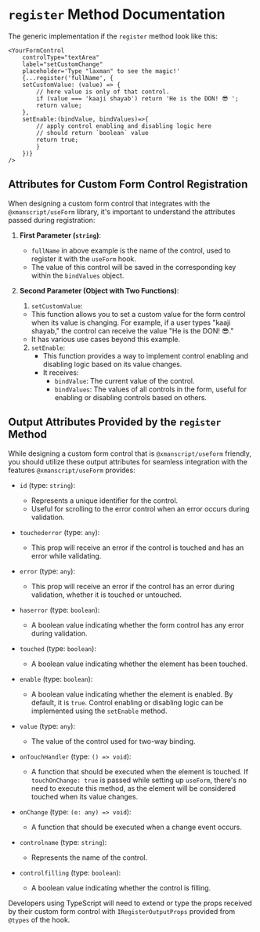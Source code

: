# `register` Method Documentation

The generic implementation if the `register` method look like this:
```tsx
<YourFormControl
    controlType="textArea"
    label="setCustomChange"
    placeholder='Type "laxman" to see the magic!'
    {...register('fullName', {
    setCustomValue: (value) => {
        // here value is only of that control.
        if (value === 'kaaji shayab') return 'He is the DON! 😎 ';
        return value;
    },
    setEnable:(bindValue, bindValues)=>{
        // apply control enabling and disabling logic here 
        // should return `boolean` value 
        return true;
        }
    })}
/>
```


## Attributes for Custom Form Control Registration

When designing a custom form control that integrates with the `@xmanscript/useForm` library, it's important to understand the attributes passed during registration:

1. **First Parameter (`string`)**:
   - `fullName` in above example is the name of the control, used to register it with the `useForm` hook.
   - The value of this control will be saved in the corresponding key within the `bindValues` object.

2. **Second Parameter (Object with Two Functions)**:
    1. `setCustomValue`:
     - This function allows you to set a custom value for the form control when its value is changing. For example, if a user types "kaaji shayab," the control can receive the value "He is the DON! 😎."
     - It has various use cases beyond this example.

    2. `setEnable`:
       - This function provides a way to implement control enabling and disabling logic based on its value changes.
       - It receives:
         - `bindValue`: The current value of the control.
         - `bindValues`: The values of all controls in the form, useful for enabling or disabling controls based on others.


## Output Attributes Provided by the `register` Method

While designing a custom form control that is `@xmanscript/useform` friendly, you should utilize these output attributes for seamless integration with the features `@xmanscript/useForm` provides:

- `id` (type: `string`):
  - Represents a unique identifier for the control.
  - Useful for scrolling to the error control when an error occurs during validation.

- `touchederror` (type: `any`):
  - This prop will receive an error if the control is touched and has an error while validating.

- `error` (type: `any`):
  - This prop will receive an error if the control has an error during validation, whether it is touched or untouched.

- `haserror` (type: `boolean`):
  - A boolean value indicating whether the form control has any error during validation.

- `touched` (type: `boolean`):
  - A boolean value indicating whether the element has been touched.

- `enable` (type: `boolean`):
  - A boolean value indicating whether the element is enabled. By default, it is `true`. Control enabling or disabling logic can be implemented using the `setEnable` method.

- `value` (type: `any`):
  - The value of the control used for two-way binding.

- `onTouchHandler` (type: `() => void`):
  - A function that should be executed when the element is touched. If `touchOnChange: true` is passed while setting up `useForm`, there's no need to execute this method, as the element will be considered touched when its value changes.

- `onChange` (type: `(e: any) => void`):
  - A function that should be executed when a change event occurs.

- `controlname` (type: `string`):
  - Represents the name of the control.

- `controlfilling` (type: `boolean`):
  - A boolean value indicating whether the control is filling.

Developers using TypeScript will need to extend or type the props received by their custom form control with `IRegisterOutputProps` provided from `@types` of the hook.
